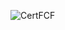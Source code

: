 ![CertFCF](https://github.com/aomnutza58/aomnutza58.github.io/assets/86311377/57e8ccc3-0d33-48cc-a0bf-3d76252a25f9)
